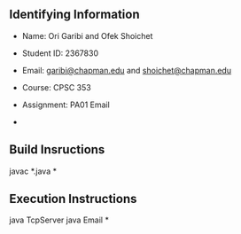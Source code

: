 ## Identifying Information

* Name: Ori Garibi and Ofek Shoichet
* Student ID: 2367830
* Email: garibi@chapman.edu and shoichet@chapman.edu
* Course: CPSC 353
* Assignment: PA01 Email

*

## Build Insructions
javac *.java
* 

## Execution Instructions
java TcpServer
java Email
*
